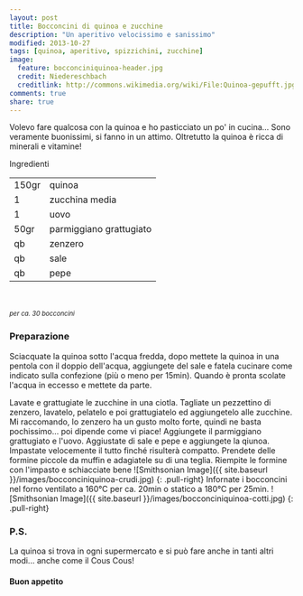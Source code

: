 ```yaml
---
layout: post
title: Bocconcini di quinoa e zucchine
description: "Un aperitivo velocissimo e sanissimo"
modified: 2013-10-27
tags: [quinoa, aperitivo, spizzichini, zucchine]
image:
  feature: bocconciniquinoa-header.jpg
  credit: Niedereschbach
  creditlink: http://commons.wikimedia.org/wiki/File:Quinoa-gepufft.jpg
comments: true
share: true
---
```


Volevo fare qualcosa con la quinoa e ho pasticciato un po' in cucina... Sono veramente buonissimi, si fanno in un attimo. Oltretutto la quinoa è ricca di minerali e vitamine!


<div class="ingredients">
	<div class="ingredients-title">Ingredienti</div>
	<table>
		<tbody>
			<tr>
				<td>150gr</td>
				<td>quinoa</td>
			</tr>
			<tr>
				<td>1</td>
				<td>zucchina media</td>
			</tr>
			<tr>
				<td>1</td>
				<td>uovo</td>
			</tr>
			<tr>
				<td>50gr</td>
				<td>parmiggiano grattugiato</td>
			</tr>
			<tr>
				<td>qb</td>
				<td>zenzero</td>
			</tr>
			<tr>
				<td>qb</td>
				<td>sale</td>
			</tr>
			<tr>
				<td>qb</td>
				<td>pepe</td>
			</tr>
		</tbody>
	</table>
	<br></br>
	<i class="pull-right" style="font-size: 80%;">per ca. 30 bocconcini</i>
</div>


<h3>
	<font color="grey">
		<i class="icon-cogs"></i>
	</font> Preparazione
</h3>

Sciacquate la quinoa sotto l'acqua fredda, dopo mettete la quinoa in una pentola con il doppio dell'acqua, aggiungete del sale e fatela cucinare come indicato sulla confezione (più o meno per 15min). Quando è pronta scolate l'acqua in eccesso e mettete da parte.

Lavate e grattugiate le zucchine in una ciotla. Tagliate un pezzettino di zenzero, lavatelo, pelatelo e poi grattugiatelo ed aggiungetelo alle zucchine. Mi raccomando, lo zenzero ha un gusto molto forte, quindi ne basta pochissimo... poi dipende come vi piace! Aggiungete il parmiggiano grattugiato e l'uovo. Aggiustate di sale e pepe e aggiungete la qiunoa. Impastate velocemente il tutto finché risulterà compatto. Prendete delle formine piccole da muffin e adagiatele su di una teglia. Riempite le formine con l'impasto e schiacciate bene
![Smithsonian Image]({{ site.baseurl }}/images/bocconciniquinoa-crudi.jpg)
{: .pull-right}
Infornate i bocconcini nel forno ventilato a 160°C per ca. 20min o statico a 180°C per 25min.
![Smithsonian Image]({{ site.baseurl }}/images/bocconciniquinoa-cotti.jpg)
{: .pull-right}


<h3>
	<font color="#FFCC00">
		<i class="icon-lightbulb"></i>
	</font> P.S.
</h3>


La quinoa si trova in ogni supermercato e si può fare anche in tanti altri modi... anche come il Cous Cous!

<h4>Buon appetito
	<font color="red">
		<i class="icon-smile"></i>
	</font>
</h4>
